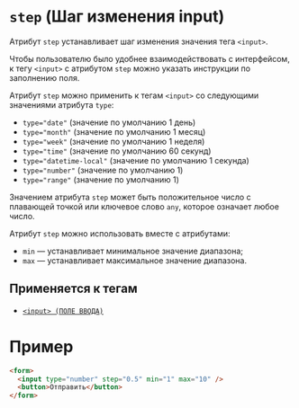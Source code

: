 # `step` (Шаг изменения input)

Атрибут `step` устанавливает шаг изменения значения тега `<input>`.

Чтобы пользователю было удобнее взаимодействовать с интерфейсом, к тегу `<input>` с атрибутом `step` можно указать инструкции по заполнению поля.

Атрибут `step` можно применить к тегам `<input>` со следующими значениями атрибута `type`:

- `type="date"` (значение по умолчанию 1 день)
- `type="month"` (значение по умолчанию 1 месяц)
- `type="week"` (значение по умолчанию 1 неделя)
- `type="time"` (значение по умолчанию 60 секунд)
- `type="datetime-local"` (значение по умолчанию 1 секунда)
- `type="number"` (значение по умолчанию 1)
- `type="range"` (значение по умолчанию 1)

Значением атрибута `step` может быть положительное число с плавающей точкой или ключевое слово `any`, которое означает любое число.

Атрибут `step` можно использовать вместе с атрибутами:

- `min` — устанавливает минимальное значение диапазона;
- `max` — устанавливает максимальное значение диапазона.

## Применяется к тегам

- [`<input> (ПОЛЕ ВВОДА)`](<../TAGS FORM/input (ПОЛЕ ВВОДА).md>)

# Пример

```html
<form>
  <input type="number" step="0.5" min="1" max="10" />
  <button>Отправить</button>
</form>
```
